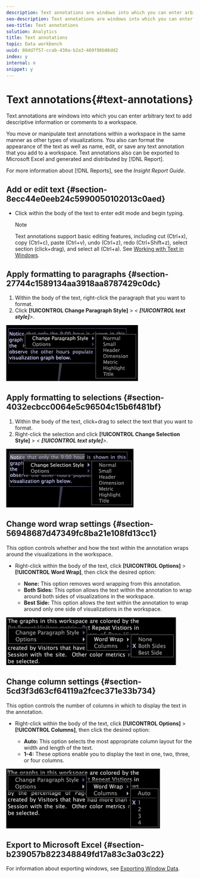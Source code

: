 ```yaml
---
description: Text annotations are windows into which you can enter arbitrary text to add descriptive information or comments to a workspace.
seo-description: Text annotations are windows into which you can enter arbitrary text to add descriptive information or comments to a workspace.
seo-title: Text annotations
solution: Analytics
title: Text annotations
topic: Data workbench
uuid: 08dd7f57-ccab-430a-b2a3-469f86b86dd2
index: y
internal: n
snippet: y
---
```


# Text annotations{#text-annotations}

Text annotations are windows into which you can enter arbitrary text to add descriptive information or comments to a workspace.

You move or manipulate text annotations within a workspace in the same manner as other types of visualizations. You also can format the appearance of the text as well as name, edit, or save any text annotation that you add to a workspace. Text annotations also can be exported to Microsoft Excel and generated and distributed by [!DNL Report].

For more information about [!DNL Reports], see the *Insight Report Guide*.

## Add or edit text {#section-8ecc44e0eeb24c5990050102013c0aed}

* Click within the body of the text to enter edit mode and begin typing.

  >[!NOTE]
  >
  >Text annotations support basic editing features, including cut (Ctrl+x), copy (Ctrl+c), paste (Ctrl+v), undo (Ctrl+z), redo (Ctrl+Shift+z), select section (click+drag), and select all (Ctrl+a). See [Working with Text in Windows](../../../../home/c-get-started/c-wk-win-wksp/c-work-text-win.md#concept-f1222434bf954767808e94b955945c8d).

## Apply formatting to paragraphs {#section-27744c1589134aa3918aa8787429c0dc}

1. Within the body of the text, right-click the paragraph that you want to format. 
1. Click **[!UICONTROL Change Paragraph Style]** > *< **[!UICONTROL text style]**>*.

![](assets/mnu_Text_Paragraph.png)

## Apply formatting to selections {#section-4032ecbcc0064e5c96504c15b6f481bf}

1. Within the body of the text, click+drag to select the text that you want to format. 
1. Right-click the selection and click **[!UICONTROL Change Selection Style]** > *< **[!UICONTROL text style]**>*.

![](assets/mnu_Text_Selection.png)

## Change word wrap settings {#section-56948687d47349fc8ba21e108fd13cc1}

This option controls whether and how the text within the annotation wraps around the visualizations in the workspace.

* Right-click within the body of the text, click **[!UICONTROL Options]** > **[!UICONTROL Word Wrap]**, then click the desired option:

    * **None:** This option removes word wrapping from this annotation. 
    * **Both Sides:** This option allows the text within the annotation to wrap around both sides of visualizations in the workspace. 
    * **Best Side:** This option allows the text within the annotation to wrap around only one side of visualizations in the workspace.

![](assets/mnu_Text_OptionsWrap.png)

## Change column settings {#section-5cd3f3d63cf64119a2fcec371e33b734}

This option controls the number of columns in which to display the text in the annotation.

* Right-click within the body of the text, click **[!UICONTROL Options]** > **[!UICONTROL Columns]**, then click the desired option:

    * **Auto:** This option selects the most appropriate column layout for the width and length of the text. 
    * **1-4:** These options enable you to display the text in one, two, three, or four columns.

![](assets/mnu_Text_OptionsColumns.png)

## Export to Microsoft Excel {#section-b239057b822348849fd17a83c3a03c22}

For information about exporting windows, see [Exporting Window Data](../../../../home/c-get-started/c-wk-win-wksp/c-exp-win-data.md#concept-8df61d64ed434cc5a499023c44197349). 
